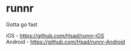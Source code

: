 # runnr
Gotta go fast

iOS - https://github.com/Hsad/runnr-iOS  
Android - https://github.com/Hsad/runnr-Android  
